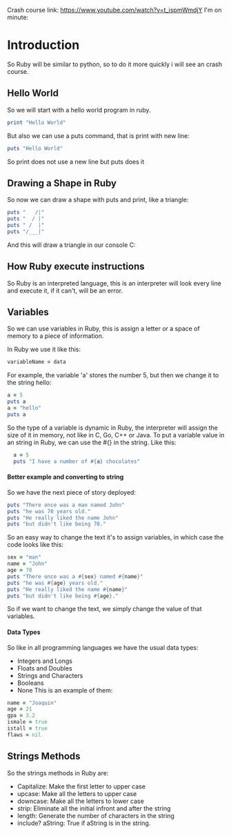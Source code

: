 
Crash course link: https://www.youtube.com/watch?v=t_ispmWmdjY
I'm on minute:
# Introduction
So Ruby will be similar to python, so to do it more quickly i will see an crash course.

## Hello World
So we will start with a hello world program in ruby.
```Ruby
print "Hello World"
```
But also we can use a puts command, that is print with new line:
```Ruby
puts "Hello World"
```
So print does not use a new line but puts does it

## Drawing a Shape in Ruby
So now we can draw a shape with puts and print, like a triangle:
```Ruby
puts "   /|"
puts "  / |"
puts " /  |"
puts "/___|"
```
And this will draw a triangle in our console C:

## How Ruby execute instructions
So Ruby is an interpreted language, this is an interpreter will look every line and execute it, if it can't, will be an error.

## Variables
So we can use variables in Ruby, this is assign a letter or a space of memory to a piece of information.

In Ruby we use it like this:
```Ruby
variableName = data
```
For example, the variable 'a' stores the number 5, but then we change it to the string hello:
```Ruby
a = 5
puts a
a = "hello"
puts a
```
So the type of a variable is dynamic in Ruby, the interpreter will assign the size of it in memory, not like in C, Go, C++ or Java.
To put a variable value in an string in Ruby, we can use the #{} in the string. Like this:
  ```Ruby
    a = 5
    puts "I have a number of #{a} chocolates"
  ```

#### Better example and converting to string
So we have the next piece of story deployed:
```Ruby
puts "There once was a man named John"
puts "he was 70 years old."
puts "He really liked the name John"
puts "but didn't like being 70."
```
So an easy way to change the text it's to assign variables, in which case the code looks like this:
```Ruby
sex = "man"
name = "John"
age = 70
puts "There once was a #{sex} named #{name}"
puts "he was #{age} years old."
puts "He really liked the name #{name}"
puts "but didn't like being #{age}."
```
So if we want to change the text, we simply change the value of that variables.

#### Data Types
So like in all programming languages we have the usual data types:
- Integers and Longs
- Floats and Doubles
- Strings and Characters
- Booleans
- None
This is an example of them:
```Ruby
name = "Joaquin"
age = 21
gpa = 3.2
ismale = true
istall = true
flaws = nil
```

## Strings Methods
So the strings methods in Ruby are:
- Capitalize: Make the first letter to upper case
- upcase: Make all the letters to upper case
- downcase: Make all the letters to lower case
- strip: Eliminate all the initial infront and after the string
- length: Generate the number of characters in the string
- include? aString: True if aString is in the string.
